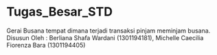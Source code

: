 # Tugas_Besar_STD
Gerai Busana tempat dimana terjadi transaksi pinjam meminjam busana. Disusun Oleh : Berliana Shafa Wardani (1301194181), Michelle Caecilia Fiorenza Bara (1301194405)
